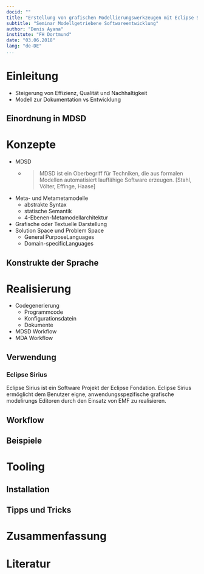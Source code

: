 ```yaml
---
docid: ""
title: "Erstellung von grafischen Modellierungswerkzeugen mit Eclipse Sirius"   
subtitle: "Seminar Modellgetriebene Softwareentwicklung"  
author: "Denis Ayana"  
institute: "FH Dortmund"  
date: "03.06.2018"  
lang: "de-DE"  
...
```


# Einleitung
* Steigerung von Effizienz, Qualität und Nachhaltigkeit
* Modell zur Dokumentation vs Entwicklung

## Einordnung in MDSD

# Konzepte
* MDSD
    * > MDSD ist ein Oberbegriff für Techniken, die aus
        formalen Modellen automatisiert lauffähige Software erzeugen.
        [Stahl, Völter, Effinge, Haase]
* Meta- und Metametamodelle
    * abstrakte Syntax
    * statische Semantik
    * 4-Ebenen-Metamodellarchitektur
* Grafische oder Textuelle Darstellung
* Solution Space und Problem Space
    * General PurposeLanguages
    * Domain-specificLanguages

## Konstrukte der Sprache

# Realisierung
* Codegenerierung
    * Programmcode
    * Konfigurationsdatein
    * Dokumente
* MDSD Workflow
* MDA Workflow

## Verwendung

### Eclipse Sirius
Eclipse Sirius ist ein Software Projekt der Eclipse Fondation. 
Eclipse Sirius ermöglicht dem Benutzer eigne, anwendungsspezifische grafische modelirungs Editoren durch den Einsatz von EMF zu realisieren.


## Workflow

## Beispiele

# Tooling

## Installation

## Tipps und Tricks

# Zusammenfassung

# Literatur

